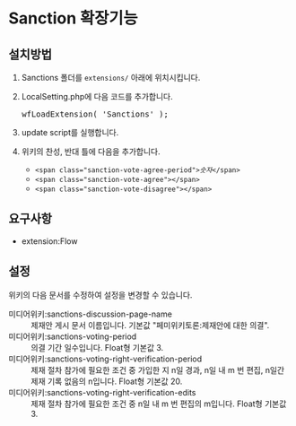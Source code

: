 <h1>Sanction 확장기능</h1>
<h2> 설치방법 </h2>
<ol>
    <li>Sanctions 폴더를 <code>extensions/</code> 아래에 위치시킵니다.</li>
    <li>
        <p>LocalSetting.php에 다음 코드를 추가합니다.</p>
        <pre>wfLoadExtension( 'Sanctions' );</pre>
    </li>
    <li>update script를 실행합니다.</li>
    <li>
        <p>위키의 찬성, 반대 틀에 다음을 추가합니다.</p>
        <ul>
            <li><code>&lt;span class="sanction-vote-agree-period"><i>숫자</i>&lt;/span></code></li>
            <li><code>&lt;span class="sanction-vote-agree">&lt;/span></code></li>
            <li><code>&lt;span class="sanction-vote-disagree">&lt;/span></code></li>
        </ul>
    </li>
</ol>
<h2>요구사항</h2>
<ul>
    <li>extension:Flow</li>
</ul>
<h2>설정</h2>
<p>위키의 다음 문서를 수정하여 설정을 변경할 수 있습니다.</p>
<dl>
    <di>미디어위키:sanctions-discussion-page-name</di><dd>제재안 게시 문서 이름입니다. 기본값 "페미위키토론:제재안에 대한 의결".</dd>
    <di>미디어위키:sanctions-voting-period</di><dd>의결 기간 일수입니다. Float형 기본값 3.</dd>
    <di>미디어위키:sanctions-voting-right-verification-period</di><dd>제재 절차 참가에 필요한 조건 중 가입한 지 n일 경과, n일 내 m 번 편집, n일간 제재 기록 없음의 n입니다. Float형 기본값 20.</dd>
    <di>미디어위키:sanctions-voting-right-verification-edits</di><dd>제재 절차 참가에 필요한 조건 중 n일 내 m 번 편집의 m입니다. Float형 기본값 3.</dd>
</dl>
